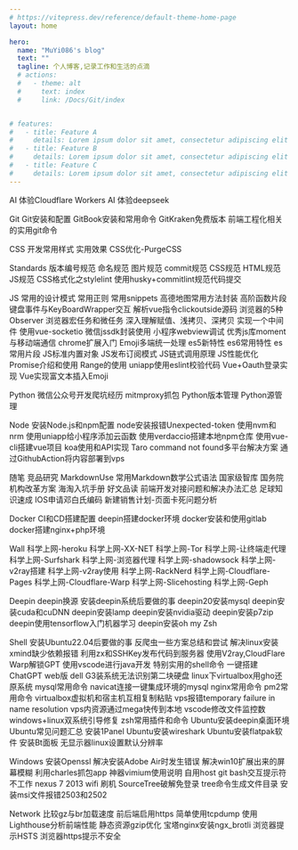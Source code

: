 ```yaml
---
# https://vitepress.dev/reference/default-theme-home-page
layout: home

hero:
  name: "MuYi086's blog"
  text: ""
  tagline: 个人博客,记录工作和生活的点滴
  # actions:
  #   - theme: alt
  #     text: index
  #     link: /Docs/Git/index


# features:
#   - title: Feature A
#     details: Lorem ipsum dolor sit amet, consectetur adipiscing elit
#   - title: Feature B
#     details: Lorem ipsum dolor sit amet, consectetur adipiscing elit
#   - title: Feature C
#     details: Lorem ipsum dolor sit amet, consectetur adipiscing elit
---
```

<script setup>
import { ref } from 'vue'
const rowWrapVal = ref(true)
</script>

<!-- AI -->
<a-divider orientation="left">AI</a-divider>
<a-row justify="start">
  <a-button href="/Docs/AI/体验Cloudflare Workers AI">体验Cloudflare Workers AI</a-button>
  <a-button href="/Docs/AI/体验deepseek">体验deepseek</a-button>
</a-row>

<!-- Git -->
<a-divider orientation="left">Git</a-divider>
<a-row justify="start">
  <a-button href="/Docs/Git/Git安装和配置">Git安装和配置</a-button>
  <a-button href="/Docs/Git/GitBook安装和常用命令">GitBook安装和常用命令</a-button>
  <a-button href="/Docs/Git/GitKraken免费版本">GitKraken免费版本</a-button>
  <a-button href="/Docs/Git/前端工程化相关的实用git命令">前端工程化相关的实用git命令</a-button>
</a-row>

<!-- CSS -->
<a-divider orientation="left">CSS</a-divider>
<a-row justify="start">
  <a-button href="/Docs/CSS/开发常用样式">开发常用样式</a-button>
  <a-button href="/Docs/CSS/实用效果">实用效果</a-button>
  <a-button href="/Docs/CSS/CSS优化-PurgeCSS">CSS优化-PurgeCSS</a-button>
</a-row>

<!-- Standards -->
<a-divider orientation="left">Standards</a-divider>
<a-row justify="start">
  <a-button href="/Docs/Standards/版本编号规范">版本编号规范</a-button>
  <a-button href="/Docs/Standards/命名规范">命名规范</a-button>
  <a-button href="/Docs/Standards/图片规范">图片规范</a-button>
  <a-button href="/Docs/Standards/commit规范">commit规范</a-button>
  <a-button href="/Docs/Standards/CSS规范">CSS规范</a-button>
  <a-button href="/Docs/Standards/HTML规范">HTML规范</a-button>
  <a-button href="/Docs/Standards/JS规范">JS规范</a-button>
  <a-button href="/Docs/Standards/CSS格式化之stylelint">CSS格式化之stylelint</a-button>
  <a-button href="/Docs/Standards/使用husky+commitlint规范代码提交">使用husky+commitlint规范代码提交</a-button>
</a-row>

<!-- JS -->
<a-divider orientation="left">JS</a-divider>
<a-row justify="start">
  <a-button href="/Docs/JS/常用的设计模式">常用的设计模式</a-button>
  <a-button href="/Docs/JS/常用正则">常用正则</a-button>
  <a-button href="/Docs/JS/常用snippets">常用snippets</a-button>
  <a-button href="/Docs/JS/高德地图常用方法封装">高德地图常用方法封装</a-button>
  <a-button href="/Docs/JS/高阶函数片段">高阶函数片段</a-button>
  <a-button href="/Docs/JS/键盘事件与KeyBoardWrapper交互">键盘事件与KeyBoardWrapper交互</a-button>
  <a-button href="/Docs/JS/解析vue指令clickoutside源码">解析vue指令clickoutside源码</a-button>
  <a-button href="/Docs/JS/浏览器的5种Observer">浏览器的5种Observer</a-button>
  <a-button href="/Docs/JS/浏览器宏任务和微任务">浏览器宏任务和微任务</a-button>
  <a-button href="/Docs/JS/深入理解赋值、浅拷贝、深拷贝">深入理解赋值、浅拷贝、深拷贝</a-button>
  <a-button href="/Docs/JS/实现一个中间件">实现一个中间件</a-button>
  <a-button href="/Docs/JS/使用vue-socketio">使用vue-socketio</a-button>
  <a-button href="/Docs/JS/微信jssdk封装使用">微信jssdk封装使用</a-button>
  <a-button href="/Docs/JS/小程序webview调试">小程序webview调试</a-button>
  <a-button href="/Docs/JS/优秀js库moment">优秀js库moment</a-button>
  <a-button href="/Docs/JS/与移动端通信">与移动端通信</a-button>
  <a-button href="/Docs/JS/chrome扩展入门">chrome扩展入门</a-button>
  <a-button href="/Docs/JS/Emoji多端统一处理">Emoji多端统一处理</a-button>
  <a-button href="/Docs/JS/es5新特性">es5新特性</a-button>
  <a-button href="/Docs/JS/es6常用特性">es6常用特性</a-button>
  <a-button href="/Docs/JS/es常用片段">es常用片段</a-button>
  <a-button href="/Docs/JS/JS标准内置对象">JS标准内置对象</a-button>
  <a-button href="/Docs/JS/JS发布订阅模式">JS发布订阅模式</a-button>
  <a-button href="/Docs/JS/JS链式调用原理">JS链式调用原理</a-button>
  <a-button href="/Docs/JS/JS性能优化">JS性能优化</a-button>
  <a-button href="/Docs/JS/Promise介绍和使用">Promise介绍和使用</a-button>
  <a-button href="/Docs/JS/Range的使用">Range的使用</a-button>
  <a-button href="/Docs/JS/uniapp使用eslint校验代码">uniapp使用eslint校验代码</a-button>
  <a-button href="/Docs/JS/Vue+Oauth登录实现">Vue+Oauth登录实现</a-button>
  <a-button href="/Docs/JS/Vue实现富文本插入Emoji">Vue实现富文本插入Emoji</a-button>
</a-row>

<!-- Python -->
<a-divider orientation="left">Python</a-divider>
<a-row justify="start">
  <a-button href="/Docs/Python/微信公众号开发爬坑经历">微信公众号开发爬坑经历</a-button>
  <a-button href="/Docs/Python/mitmproxy抓包">mitmproxy抓包</a-button>
  <a-button href="/Docs/Python/Python版本管理">Python版本管理</a-button>
  <a-button href="/Docs/Python/Python源管理">Python源管理</a-button>
</a-row>

<!-- Node -->
<a-divider orientation="left">Node</a-divider>
<a-row justify="start">
  <a-button href="/Docs/Node/安装Node.js和npm配置">安装Node.js和npm配置</a-button>
  <a-button href="/Docs/Node/node安装报错Unexpected-token">node安装报错Unexpected-token</a-button>
  <a-button href="/Docs/Node/使用nvm和nrm">使用nvm和nrm</a-button>
  <a-button href="/Docs/Node/使用uniapp给小程序添加云函数">使用uniapp给小程序添加云函数</a-button>
  <a-button href="/Docs/Node/使用verdaccio搭建本地npm仓库">使用verdaccio搭建本地npm仓库</a-button>
  <a-button href="/Docs/Node/使用vue-cli搭建vue项目">使用vue-cli搭建vue项目</a-button>
  <a-button href="/Docs/Node/koa使用和API实现">koa使用和API实现</a-button>
  <a-button href="/Docs/Node/Taro command not found多平台解决方案">Taro command not found多平台解决方案</a-button>
  <a-button href="/Docs/Node/通过GithubAction将内容部署到vps">通过GithubAction将内容部署到vps</a-button>
</a-row>

<!-- Essay -->
<a-divider orientation="left">随笔</a-divider>
<a-row justify="start">
  <a-button href="/Docs/Essay/竞品研究">竞品研究</a-button>
  <a-button href="/Docs/Essay/MarkdownUse">MarkdownUse</a-button>
  <a-button href="/Docs/Essay/常用Markdown数学公式语法">常用Markdown数学公式语法</a-button>
  <a-button href="/Docs/Essay/国家级智库">国家级智库</a-button>
  <a-button href="/Docs/Essay/国务院机构改革方案">国务院机构改革方案</a-button>
  <a-button href="/Docs/Essay/海淘入坑手册">海淘入坑手册</a-button>
  <a-button href="/Docs/Essay/好文品读">好文品读</a-button>
  <a-button href="/Docs/Essay/前端开发对接问题和解决办法汇总">前端开发对接问题和解决办法汇总</a-button>
  <a-button href="/Docs/Essay/足球知识速成">足球知识速成</a-button>
  <a-button href="/Docs/Essay/IOS申请邓白氏编码">IOS申请邓白氏编码</a-button>
  <a-button href="/Docs/Essay/新建销售计划-页面卡死问题分析">新建销售计划-页面卡死问题分析</a-button>
</a-row>

<!-- Docker -->
<a-divider orientation="left">Docker</a-divider>
<a-row justify="start">
  <a-button href="/Docs/Docker/CI和CD搭建配置">CI和CD搭建配置</a-button>
  <a-button href="/Docs/Docker/deepin搭建docker环境">deepin搭建docker环境</a-button>
  <a-button href="/Docs/Docker/docker安装和使用gitlab">docker安装和使用gitlab</a-button>
  <a-button href="/Docs/Docker/docker搭建nginx+php环境">docker搭建nginx+php环境</a-button>
</a-row>

<!-- Wall -->
<a-divider orientation="left">Wall</a-divider>
<a-row justify="start">
  <a-button href="/Docs/Wall/科学上网-heroku">科学上网-heroku</a-button>
  <a-button href="/Docs/Wall/科学上网-XX-NET">科学上网-XX-NET</a-button>
  <a-button href="/Docs/Wall/科学上网-Tor">科学上网-Tor</a-button>
  <a-button href="/Docs/Wall/科学上网-让终端走代理">科学上网-让终端走代理</a-button>
  <a-button href="/Docs/Wall/科学上网-Surfshark">科学上网-Surfshark</a-button>
  <a-button href="/Docs/Wall/科学上网-浏览器代理">科学上网-浏览器代理</a-button>
  <a-button href="/Docs/Wall/科学上网-shadowsock">科学上网-shadowsock</a-button>
  <a-button href="/Docs/Wall/科学上网-v2ray搭建">科学上网-v2ray搭建</a-button>
  <a-button href="/Docs/Wall/科学上网-v2ray使用">科学上网-v2ray使用</a-button>
  <a-button href="/Docs/Wall/科学上网-RackNerd">科学上网-RackNerd</a-button>
  <a-button href="/Docs/Wall/科学上网-Cloudflare-Pages">科学上网-Cloudflare-Pages</a-button>
  <a-button href="/Docs/Wall/科学上网-Cloudflare-Warp">科学上网-Cloudflare-Warp</a-button>
  <a-button href="/Docs/Wall/科学上网-Slicehosting">科学上网-Slicehosting</a-button>
  <a-button href="/Docs/Wall/科学上网-Geph">科学上网-Geph</a-button>
</a-row>

<!-- Deepin -->
<a-divider orientation="left">Deepin</a-divider>
<a-row justify="start">
  <a-button href="/Docs/Deepin/deepin换源">deepin换源</a-button>
  <a-button href="/Docs/Deepin/安装deepin系统后要做的事">安装deepin系统后要做的事</a-button>
  <a-button href="/Docs/Deepin/deepin20安装mysql">deepin20安装mysql</a-button>
  <a-button href="/Docs/Deepin/deepin安装cuda和cuDNN">deepin安装cuda和cuDNN</a-button>
  <a-button href="/Docs/Deepin/deepin安装lamp">deepin安装lamp</a-button>
  <a-button href="/Docs/Deepin/deepin安装nvidia驱动">deepin安装nvidia驱动</a-button>
  <a-button href="/Docs/Deepin/deepin安装p7zip">deepin安装p7zip</a-button>
  <a-button href="/Docs/Deepin/deepin使用tensorflow入门机器学习">deepin使用tensorflow入门机器学习</a-button>
  <a-button href="/Docs/Deepin/deepin安装oh my Zsh">deepin安装oh my Zsh</a-button>
</a-row>

<!-- Shell -->
<a-divider orientation="left">Shell</a-divider>
<a-row justify="start">
  <a-button href="/Docs/Shell/安装Ubuntu22.04后要做的事">安装Ubuntu22.04后要做的事</a-button>
  <a-button href="/Docs/Shell/反爬虫一些方案总结和尝试">反爬虫一些方案总结和尝试</a-button>
  <a-button href="/Docs/Shell/解决linux安装xmind缺少依赖报错">解决linux安装xmind缺少依赖报错</a-button>
  <a-button href="/Docs/Shell/利用zx和SSHKey发布代码到服务器">利用zx和SSHKey发布代码到服务器</a-button>
  <a-button href="/Docs/Shell/使用V2ray,CloudFlare Warp解锁GPT">使用V2ray,CloudFlare Warp解锁GPT</a-button>
  <a-button href="/Docs/Shell/使用vscode进行java开发">使用vscode进行java开发</a-button>
  <a-button href="/Docs/Shell/特别实用的shell命令">特别实用的shell命令</a-button>
  <a-button href="/Docs/Shell/一键搭建ChatGPT web版">一键搭建ChatGPT web版</a-button>
  <a-button href="/Docs/Shell/dell G3装系统无法识别第二块硬盘">dell G3装系统无法识别第二块硬盘</a-button>
  <a-button href="/Docs/Shell/linux下virtualbox用gho还原系统">linux下virtualbox用gho还原系统</a-button>
  <a-button href="/Docs/Shell/mysql常用命令">mysql常用命令</a-button>
  <a-button href="/Docs/Shell/navicat连接一键集成环境的mysql">navicat连接一键集成环境的mysql</a-button>
  <a-button href="/Docs/Shell/nginx常用命令">nginx常用命令</a-button>
  <a-button href="/Docs/Shell/pm2常用命令">pm2常用命令</a-button>
  <a-button href="/Docs/Shell/virtualbox虚拟机和宿主机互相复制粘贴">virtualbox虚拟机和宿主机互相复制粘贴</a-button>
  <a-button href="/Docs/Shell/vps报错temporary failure in name resolution">vps报错temporary failure in name resolution</a-button>
  <a-button href="/Docs/Shell/vps内资源通过mega快传到本地">vps内资源通过mega快传到本地</a-button>
  <a-button href="/Docs/Shell/vscode修改文件监控数">vscode修改文件监控数</a-button>
  <a-button href="/Docs/Shell/windows+linux双系统引导修复">windows+linux双系统引导修复</a-button>
  <a-button href="/Docs/Shell/zsh常用插件和命令">zsh常用插件和命令</a-button>
  <a-button href="/Docs/Shell/Ubuntu安装deepin桌面环境">Ubuntu安装deepin桌面环境</a-button>
  <a-button href="/Docs/Shell/Ubuntu常见问题汇总">Ubuntu常见问题汇总</a-button>
  <a-button href="/Docs/Shell/安装1Panel">安装1Panel</a-button>
  <a-button href="/Docs/Shell/Ubuntu安装wireshark">Ubuntu安装wireshark</a-button>
  <a-button href="/Docs/Shell/Ubuntu安装flatpak软件">Ubuntu安装flatpak软件</a-button>
  <a-button href="/Docs/Shell/安装Bt面板">安装Bt面板</a-button>
  <a-button href="/Docs/Shell/无显示器linux设置默认分辨率">无显示器linux设置默认分辨率</a-button>
</a-row>

<!-- Windows -->
<a-divider orientation="left">Windows</a-divider>
<a-row justify="start" :wrap="rowWrapVal.value">
  <a-button href="/Docs/Windows/安装Openssl">安装Openssl</a-button>
  <a-button href="/Docs/Windows/解决安装Adobe Air时发生错误">解决安装Adobe Air时发生错误</a-button>
  <a-button href="/Docs/Windows/解决win10扩展出来的屏幕模糊">解决win10扩展出来的屏幕模糊</a-button>
  <a-button href="/Docs/Windows/利用charles抓包app">利用charles抓包app</a-button>
  <a-button href="/Docs/Windows/神器vimium使用说明">神器vimium使用说明</a-button>
  <a-button href="/Docs/Windows/自用host">自用host</a-button>
  <a-button href="/Docs/Windows/git bash交互提示符不工作">git bash交互提示符不工作</a-button>
  <a-button href="/Docs/Windows/nexus 7 2013 wifi 刷机">nexus 7 2013 wifi 刷机</a-button>
  <a-button href="/Docs/Windows/SourceTree破解免登录">SourceTree破解免登录</a-button>
  <a-button href="/Docs/Windows/tree命令生成文件目录">tree命令生成文件目录</a-button>
  <a-button href="/Docs/Windows/安装msi文件报错2503和2502">安装msi文件报错2503和2502</a-button>
</a-row>

<!-- Network -->
<a-divider orientation="left">Network</a-divider>
<a-row justify="start" :wrap="rowWrapVal.value">
  <a-button href="/Docs/Network/比较gz与br加载速度">比较gz与br加载速度</a-button>
  <a-button href="/Docs/Network/前后端启用https">前后端启用https</a-button>
  <a-button href="/Docs/Network/简单使用tcpdump">简单使用tcpdump</a-button>
  <a-button href="/Docs/Network/使用Lighthouse分析前端性能">使用Lighthouse分析前端性能</a-button>
  <a-button href="/Docs/Network/静态资源gzip优化">静态资源gzip优化</a-button>
  <a-button href="/Docs/Network/宝塔nginx安装ngx_brotli">宝塔nginx安装ngx_brotli</a-button>
  <a-button href="/Docs/Network/浏览器提示HSTS">浏览器提示HSTS</a-button>
  <a-button href="/Docs/Network/浏览器https提示不安全">浏览器https提示不安全</a-button>
</a-row>

